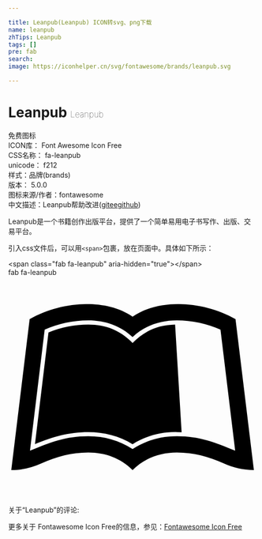 ```yaml
---

title: Leanpub(Leanpub) ICON转svg、png下载
name: leanpub
zhTips: Leanpub
tags: []
pre: fab
search: 
image: https://iconhelper.cn/svg/fontawesome/brands/leanpub.svg

---
```


# Leanpub  <small style="font-size: 60%;font-weight: 100">Leanpub</small>


<div class="detail-page">
<p>
<span><span class="badge-success badge">免费图标</span> </span>
<br/>
<span>
ICON库：
<span class="badge-secondary badge">Font Awesome Icon Free</span> 
</span>
<br/>
<span>
CSS名称：
<span class="badge-secondary badge">fa-leanpub</span> 
</span>
<br/>
<span>
unicode：
<span class="badge-secondary badge">f212</span> 
<copy-btn content='f212' btn-title=""></copy-btn>
<copy-btn :content='String.fromCodePoint(parseInt("f212", 16))' btn-title="复制U"></copy-btn>
</span><br/><span>样式：<span class="badge-light badge">品牌(brands)</span></span>
<br/>
<span>
版本：
<span class="badge-secondary badge">5.0.0</span> 
</span>
<br/>
<span>图标来源/作者：<span class="badge-light badge">fontawesome</span></span> 
<br/>
<span class="zh-detail">中文描述：<span class="badge-primary badge">Leanpub</span><span class="help-link"><span>帮助改进</span>(<a href="https://gitee.com/liuwave/icon-helper/edit/master/json/fontawesome/brands/leanpub.json" target="_blank" rel="noopener noreferrer">gitee</a><a href="https://github.com/liuwave/icon-helper/edit/master/json/fontawesome/brands/leanpub.json" target="_blank" rel="noopener noreferrer">github</a></span>)</span><br/>
</p>
</div><div class="description description alert alert-light">Leanpub是一个书籍创作出版平台，提供了一个简单易用电子书写作、出版、交易平台。</div>
<div class="alert alert-dark">
  <i class="fab fa-leanpub fa-xs"></i>
  <i class="fab fa-leanpub fa-sm"></i>
  <i class="fab fa-leanpub fa-lg"></i>
  <i class="fab fa-leanpub fa-2x"></i>
  <i class="fab fa-leanpub fa-3x"></i>
  <i class="fab fa-leanpub fa-5x"></i>
  <i class="fab fa-leanpub fa-7x"></i>
</div>
<div>
  <p>引入css文件后，可以用<code>&lt;span&gt;</code>包裹，放在页面中。具体如下所示：    
  </p>
  <div class="alert alert-primary" style="font-size: 14px">
    &lt;span class="fab fa-leanpub" aria-hidden="true"&gt;&lt;/span&gt;
    <copy-btn content='<span class="fab fa-leanpub" aria-hidden="true"></span>'></copy-btn>
  </div>
  <div class="alert alert-secondary">
    <i class="fab fa-leanpub"
    style="font-size: 24px"
    aria-hidden="true"></i> fab fa-leanpub
    <copy-btn content="fab fa-leanpub" btn-title="复制图标名称"></copy-btn>
  </div>
</div>
<div id="svg" class="svg-wrap">
<svg xmlns="http://www.w3.org/2000/svg" viewBox="0 0 576 512"><path d="M386.539 111.485l15.096 248.955-10.979-.275c-36.232-.824-71.64 8.783-102.657 27.997-31.016-19.214-66.424-27.997-102.657-27.997-45.564 0-82.07 10.705-123.516 27.723L93.117 129.6c28.546-11.803 61.484-18.115 92.226-18.115 41.173 0 73.836 13.175 102.657 42.544 27.723-28.271 59.013-41.721 98.539-42.544zM569.07 448c-25.526 0-47.485-5.215-70.542-15.645-34.31-15.645-69.993-24.978-107.871-24.978-38.977 0-74.934 12.901-102.657 40.623-27.723-27.723-63.68-40.623-102.657-40.623-37.878 0-73.561 9.333-107.871 24.978C55.239 442.236 32.731 448 8.303 448H6.93L49.475 98.859C88.726 76.626 136.486 64 181.775 64 218.83 64 256.984 71.685 288 93.095 319.016 71.685 357.17 64 394.225 64c45.289 0 93.049 12.626 132.3 34.859L569.07 448zm-43.368-44.741l-34.036-280.246c-30.742-13.999-67.248-21.41-101.009-21.41-38.428 0-74.385 12.077-102.657 38.702-28.272-26.625-64.228-38.702-102.657-38.702-33.761 0-70.267 7.411-101.009 21.41L50.298 403.259c47.211-19.487 82.894-33.486 135.045-33.486 37.604 0 70.817 9.606 102.657 29.644 31.84-20.038 65.052-29.644 102.657-29.644 52.151 0 87.834 13.999 135.045 33.486z"/></svg>
</div>
<detail full-name='fa-leanpub'></detail>
<div>
<p>关于“Leanpub”的评论:</p>
</div>
<Vssue title="关于“Leanpub”的评论" ></Vssue>    
<div><p>更多关于  Fontawesome Icon Free的信息，参见：<a target="_blank" href="https://iconhelper.cn/fontawesome.html">Fontawesome Icon Free</a>
</p></div>
